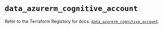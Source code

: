 # `data_azurerm_cognitive_account`

Refer to the Terraform Registory for docs: [`data_azurerm_cognitive_account`](https://www.terraform.io/docs/providers/azurerm/d/cognitive_account).
